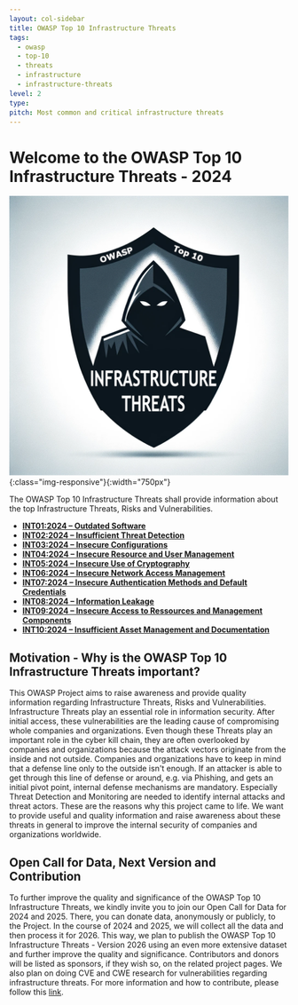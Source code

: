 ```yaml
---
layout: col-sidebar
title: OWASP Top 10 Infrastructure Threats
tags:
  - owasp
  - top-10
  - threats
  - infrastructure
  - infrastructure-threats
level: 2
type: 
pitch: Most common and critical infrastructure threats
---
```


# Welcome to the OWASP Top 10 Infrastructure Threats - 2024

![OWASP Top 10 Infrastructure Threats Logo](./assets/images/logo.png){:class="img-responsive"}{:width="750px"}

The OWASP Top 10 Infrastructure Threats shall provide information about the top Infrastructure Threats, Risks and Vulnerabilities. 

- [**INT01:2024 – Outdated Software**](./docs/2024/INT01_2024-Outdated_Software)
- [**INT02:2024 – Insufficient Threat Detection**](./docs/2024/INT02_2024-Insufficient_Threat_Detection)
- [**INT03:2024 – Insecure Configurations**](./docs/2024/INT03_2024-Insecure_Configurations)
- [**INT04:2024 – Insecure Resource and User Management**](./docs/2024/INT04_2024-Insecure_Resource_and_User_Management)
- [**INT05:2024 – Insecure Use of Cryptography**](./docs/2024/INT05_2024-Insecure_Use_of_Cryptography)
- [**INT06:2024 – Insecure Network Access Management**](./docs/2024/INT06_2024-Insecure_Network_Access_Management)
- [**INT07:2024 – Insecure Authentication Methods and Default Credentials**](./docs/2024/INT07_2024-Insecure_Authentication_Methods_and_Default_Credentials)
- [**INT08:2024 – Information Leakage**](./docs/2024/INT08_2024-Information_Leakage)
- [**INT09:2024 – Insecure Access to Ressources and Management Components**](./docs/2024/INT09_2024-Insecure_Access_to_Resources_and_Management_Components)
- [**INT10:2024 – Insufficient Asset Management and Documentation**](./docs/2024/INT10_2024-Insufficient_Asset_Management_and_Documentation)

## Motivation - Why is the OWASP Top 10 Infrastructure Threats important?
This OWASP Project aims to raise awareness and provide quality information regarding Infrastructure Threats, Risks and Vulnerabilities.
Infrastructure Threats play an essential role in information security.
After initial access, these vulnerabilities are the leading cause of compromising whole companies and organizations. Even though these Threats play an important role in the cyber kill chain, they are often overlooked by companies and organizations because the attack vectors originate from the inside and not outside.
Companies and organizations have to keep in mind that a defense line only to the outside isn't enough. If an attacker is able to get through this line of defense or around, e.g. via Phishing, and gets an initial pivot point, internal defense mechanisms are mandatory. Especially Threat Detection and Monitoring are needed to identify internal attacks and threat actors.
These are the reasons why this project came to life. We want to provide useful and quality information and raise awareness about these threats in general to improve the internal security of companies and organizations worldwide.

## Open Call for Data, Next Version and Contribution
To further improve the quality and significance of the OWASP Top 10 Infrastructure Threats, we kindly invite you to join our Open Call for Data for 2024 and 2025.
There, you can donate data, anonymously or publicly, to the Project. In the course of 2024 and 2025, we will collect all the data and then process it for 2026.
This way, we plan to publish the OWASP Top 10 Infrastructure Threats - Version 2026 using an even more extensive dataset and further improve the quality and significance.
Contributors and donors will be listed as sponsors, if they wish so, on the related project pages.
We also plan on doing CVE and CWE research for vulnerabilities regarding infrastructure threats.
For more information and how to contribute, please follow this [link](./docs/2024/INT_2024-Open_Call_for_Data).